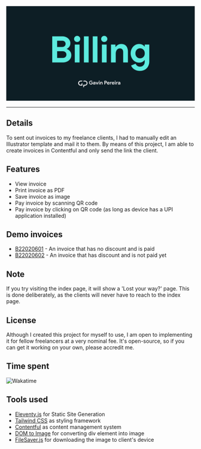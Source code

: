 <center>
    <img src="src/img/preview.jpg"></img>
</center>

---

## Details

To sent out invoices to my freelance clients, I had to manually edit an Illustrator template and mail it to them. By means of this project, I am able to create invoices in Contentful and only send the link the client.

## Features

- View invoice
- Print invoice as PDF
- Save invoice as image
- Pay invoice by scanning QR code
- Pay invoice by clicking on QR code (as long as device has a UPI application installed)

## Demo invoices

- [B22020601](https://bills.gavinpereira.in/B22020601) - An invoice that has no discount and is paid
- [B22020602](https://bills.gavinpereira.in/B22020602) - An invoice that has discount and is not paid yet

## Note

If you try visiting the index page, it will show a 'Lost your way?' page. This is done deliberately, as the clients will never have to reach to the index page.

## License

Although I created this project for myself to use, I am open to implementing it for fellow freelancers at a very nominal fee. It's open-source, so if you can get it working on your own, please accredit me.

## Time spent

![Wakatime](https://wakatime.com/badge/user/66367175-eadf-48f0-89af-d30bf9e2dc7c/project/580e658b-16ae-466e-858a-730bc72afb2b.svg?style=for-the-badge)

## Tools used

- [Eleventy.js](https://www.11ty.dev/) for Static Site Generation
- [Tailwind CSS](https://tailwindcss.com/) as styling framework
- [Contentful](https://www.contentful.com/) as content management system
- [DOM to Image](https://github.com/tsayen/dom-to-image) for converting div element into image
- [FileSaver.js](https://github.com/eligrey/FileSaver.js/) for downloading the image to client's device
